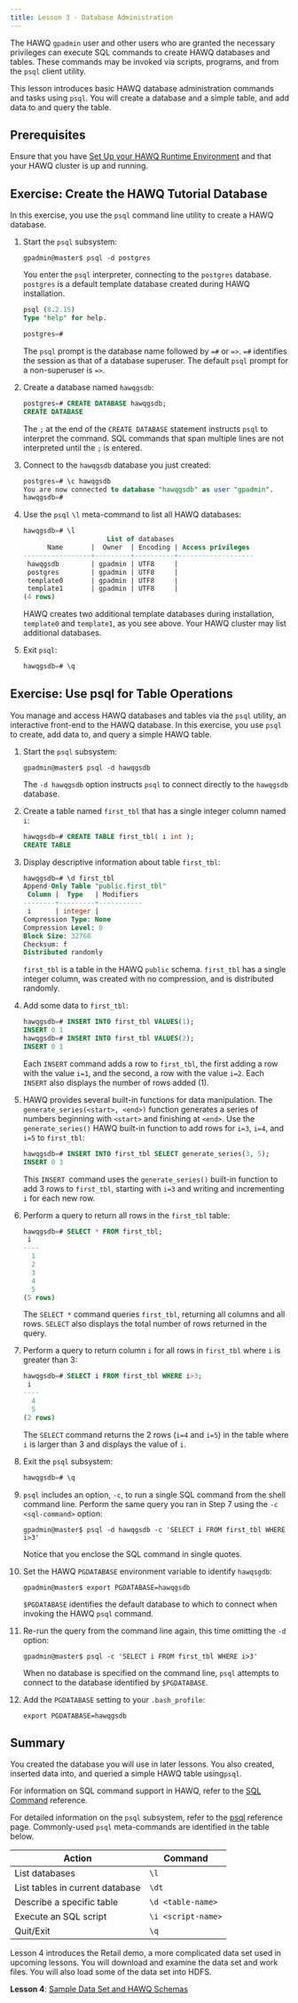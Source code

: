 ```yaml
---
title: Lesson 3 - Database Administration
---
```


<!--
Licensed to the Apache Software Foundation (ASF) under one
or more contributor license agreements.  See the NOTICE file
distributed with this work for additional information
regarding copyright ownership.  The ASF licenses this file
to you under the Apache License, Version 2.0 (the
"License"); you may not use this file except in compliance
with the License.  You may obtain a copy of the License at

  http://www.apache.org/licenses/LICENSE-2.0

Unless required by applicable law or agreed to in writing,
software distributed under the License is distributed on an
"AS IS" BASIS, WITHOUT WARRANTIES OR CONDITIONS OF ANY
KIND, either express or implied.  See the License for the
specific language governing permissions and limitations
under the License.
-->

The HAWQ `gpadmin` user and other users who are granted the necessary privileges can execute SQL commands to create HAWQ databases and tables. These commands may be invoked via scripts, programs, and from the `psql` client utility.

This lesson introduces basic HAWQ database administration commands and tasks using `psql`. You will create a database and a simple table, and add data to and query the table.

##  Prerequisites<a id="tut_adminprereq"></a>

Ensure that you have [Set Up your HAWQ Runtime Environment](introhawqenv.html#tut_runtime_setup) and that your HAWQ cluster is up and running.


## Exercise: Create the HAWQ Tutorial Database<a id="tut_ex_createdb"></a>

In this exercise, you use the `psql` command line utility to create a HAWQ database.

1. Start the `psql` subsystem:

    ``` shell
    gpadmin@master$ psql -d postgres
    ```

    You enter the `psql` interpreter, connecting to the `postgres` database. `postgres` is a default template database created during HAWQ installation.
    
    ``` sql
    psql (8.2.15)
    Type "help" for help.

    postgres=# 
    ```
    
    The `psql` prompt is the database name followed by `=#` or `=>`. `=#` identifies the session as that of a database superuser. The default `psql` prompt for a non-superuser is `=>`.

2. Create a database named `hawqgsdb`:

    ``` sql
    postgres=# CREATE DATABASE hawqgsdb;
    CREATE DATABASE
    ```
    
    The `;` at the end of the `CREATE DATABASE` statement instructs `psql` to interpret the command. SQL commands that span multiple lines are not interpreted until the `;` is entered.

3. Connect to the `hawqgsdb` database you just created:

    ``` sql
    postgres=# \c hawqgsdb
    You are now connected to database "hawqgsdb" as user "gpadmin".
    hawqgsdb=#
    ```

4. Use the `psql` `\l` meta-command to list all HAWQ databases:

    ``` sql
    hawqgsdb=# \l
                         List of databases
          Name       |  Owner  | Encoding | Access privileges 
    -----------------+---------+----------+-------------------
     hawqgsdb        | gpadmin | UTF8     | 
     postgres        | gpadmin | UTF8     | 
     template0       | gpadmin | UTF8     | 
     template1       | gpadmin | UTF8     | 
    (4 rows)
    ```
    
    HAWQ creates two additional template databases during installation, `template0` and `template1`, as you see above. Your HAWQ cluster may list additional databases.

5. Exit `psql`:

    ``` sql
    hawqgsdb=# \q
    ```

## Exercise: Use psql for Table Operations<a id="tut_ex_usepsql"></a>

You manage and access HAWQ databases and tables via the `psql` utility, an interactive front-end to the HAWQ database. In this exercise, you use `psql` to create, add data to, and query a simple HAWQ table.

1. Start the `psql` subsystem:

    ``` shell
    gpadmin@master$ psql -d hawqgsdb
    ```

    The `-d hawqgsdb` option instructs `psql` to connect directly to the `hawqgsdb` database.
  

2. Create a table named `first_tbl` that has a single integer column named `i`:

    ``` sql
    hawqgsdb=# CREATE TABLE first_tbl( i int );
    CREATE TABLE 
    ```

3. Display descriptive information about table `first_tbl`:

    ``` sql
    hawqgsdb=# \d first_tbl
    Append-Only Table "public.first_tbl"
     Column |  Type   | Modifiers 
    --------+---------+-----------
     i      | integer | 
    Compression Type: None
    Compression Level: 0
    Block Size: 32768
    Checksum: f
    Distributed randomly
    ```
    
    `first_tbl` is a table in the HAWQ `public` schema. `first_tbl` has a single integer column, was created with no compression, and is distributed randomly.

4. Add some data to `first_tbl`:

    ``` sql
    hawqgsdb=# INSERT INTO first_tbl VALUES(1);
    INSERT 0 1
    hawqgsdb=# INSERT INTO first_tbl VALUES(2);
    INSERT 0 1 
    ```
    
    Each `INSERT` command adds a row to `first_tbl`, the first adding a row with the value `i=1`, and the second, a row with the value `i=2`. Each `INSERT` also displays the number of rows added (1).

4. HAWQ provides several built-in functions for data manipulation. The  `generate_series(<start>, <end>)` function generates a series of numbers beginning with `<start>` and finishing at `<end>`. Use the `generate_series()` HAWQ built-in function to add rows for `i=3`, `i=4`, and `i=5` to `first_tbl`:

    ``` sql
    hawqgsdb=# INSERT INTO first_tbl SELECT generate_series(3, 5);
    INSERT 0 3
    ```
    
    This `INSERT `command uses the `generate_series()` built-in function to add 3 rows to `first_tbl`, starting with `i=3` and writing and incrementing `i` for each new row.
        
5. Perform a query to return all rows in the `first_tbl` table:

    ``` sql
    hawqgsdb=# SELECT * FROM first_tbl;
     i  
    ----
      1
      2
      3
      4
      5
    (5 rows)
    ```
    
    The `SELECT *` command queries `first_tbl`, returning all columns and all rows. `SELECT` also displays the total number of rows returned in the query.

6. Perform a query to return column `i` for all rows in `first_tbl` where `i` is greater than 3:

    ``` sql
    hawqgsdb=# SELECT i FROM first_tbl WHERE i>3;
     i  
    ----
      4
      5
    (2 rows)
    ```
    
    The `SELECT` command returns the 2 rows (`i=4` and `i=5`) in the table where `i` is larger than 3 and displays the value of `i`.

7. Exit the `psql` subsystem:

    ``` sql
    hawqgsdb=# \q
    ```
    
8. `psql` includes an option, `-c`, to run a single SQL command from the shell command line. Perform the same query you ran in Step 7 using the `-c <sql-command>` option:

    ``` shell
    gpadmin@master$ psql -d hawqgsdb -c 'SELECT i FROM first_tbl WHERE i>3'
    ```
    
    Notice that you enclose the SQL command in single quotes.

9. Set the HAWQ `PGDATABASE` environment variable to identify `hawqsgdb`:

    ``` shell
    gpadmin@master$ export PGDATABASE=hawqgsdb
    ```

    `$PGDATABASE` identifies the default database to which to connect when invoking the HAWQ `psql` command.

10. Re-run the query from the command line again, this time omitting the `-d` option:

    ``` shell
    gpadmin@master$ psql -c 'SELECT i FROM first_tbl WHERE i>3'
    ```
    
    When no database is specified on the command line, `psql` attempts to connect to the database identified by `$PGDATABASE`.

11. Add the `PGDATABASE` setting to your `.bash_profile`:

    ``` shell
    export PGDATABASE=hawqgsdb
    ```  

    
## Summary<a id="tut_dbadmin_summary"></a>
You created the database you will use in later lessons. You also created, inserted data into, and queried a simple HAWQ table using`psql`.

For information on SQL command support in HAWQ, refer to the [SQL Command](../../reference/SQLCommandReference/index.html) reference. 

For detailed information on the `psql` subsystem, refer to the [psql](../../reference/cli/client_utilities/psql/index.html) reference page. Commonly-used `psql` meta\-commands are identified in the table below.

| Action                                                    | Command                                                                                                                                                                                            |
|-------------------------------------------------------------------|-----------------------------------------------------------------------------------------------------------------------------------------------------------------------------------------------------|
| List databases | `\l` |
| List tables in current database   | `\dt`                                                                                         |
| Describe a specific table   | `\d <table-name>`                                                                                         |
| Execute an SQL script     | `\i <script-name>`                                                                                         |
| Quit/Exit    | `\q`                                                                                         |

Lesson 4 introduces the Retail demo, a more complicated data set used in upcoming lessons. You will download and examine the data set and work files. You will also load some of the data set into HDFS.
 
**Lesson 4**: [Sample Data Set and HAWQ Schemas](dataandscripts/index.html)
